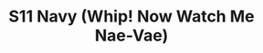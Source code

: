 ---
title: S11 Navy (Whip! Now Watch Me Nae-Vae)
permalink: "/teams/s11-navy"
members:
- Porter Brockway - Captain
- Tony Stewart - QB
- Tim Adams
- Will Chappell
- Withalrio Coachman
- John Riley
- Nicholas Robles
- Jeffrey Scott
- Kurt Shores
- 'Christian Smith '
- Sam Smith
- Randy Snight
- 'Brandon Wood '
teamid: 933
name: S11 Navy
color: Whip! Now Watch Me Nae-Vae
division: ''
---